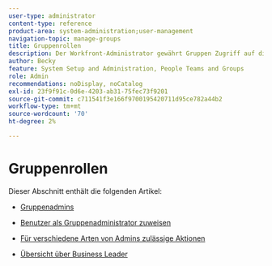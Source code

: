 ```yaml
---
user-type: administrator
content-type: reference
product-area: system-administration;user-management
navigation-topic: manage-groups
title: Gruppenrollen
description: Der Workfront-Administrator gewährt Gruppen Zugriff auf die Workfront-Bereiche, in denen sie arbeiten und kommunizieren müssen. Jede Gruppe kann dann ihre Workfront-Informationen wie Benutzer, Vorlagen und benutzerdefinierte Formulare sowie Projekte getrennt von denen anderer Abteilungen aufbewahren.
author: Becky
feature: System Setup and Administration, People Teams and Groups
role: Admin
recommendations: noDisplay, noCatalog
exl-id: 23f9f91c-0d6e-4203-ab31-75fec73f9201
source-git-commit: c711541f3e166f9700195420711d95ce782a44b2
workflow-type: tm+mt
source-wordcount: '70'
ht-degree: 2%

---
```


# Gruppenrollen

Dieser Abschnitt enthält die folgenden Artikel:

* [Gruppenadmins](../../../administration-and-setup/manage-groups/group-roles/group-administrators.md)

* [Benutzer als Gruppenadministrator zuweisen](../../../administration-and-setup/manage-groups/group-roles/assign-user-as-group-administrator.md)
* [Für verschiedene Arten von Admins zulässige Aktionen](../../../administration-and-setup/manage-groups/group-roles/group-actions-allowed-different-types-admins.md)

* [Übersicht über Business Leader](../../../administration-and-setup/manage-groups/group-roles/business-leader-overview.md)
